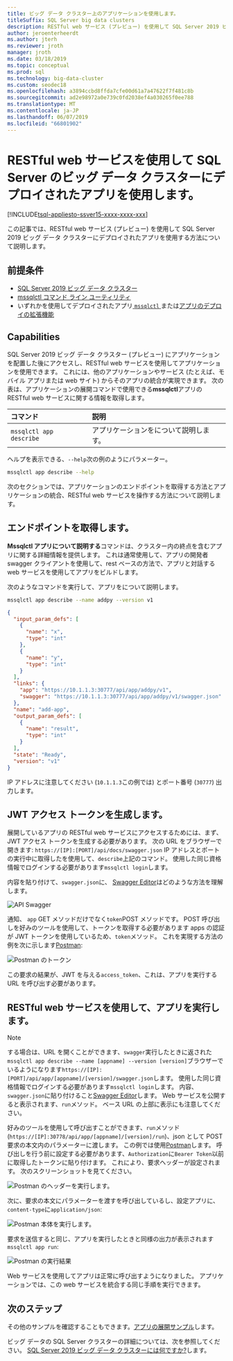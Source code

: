 ```yaml
---
title: ビッグ データ クラスター上のアプリケーションを使用します。
titleSuffix: SQL Server big data clusters
description: RESTful web サービス (プレビュー) を使用して SQL Server 2019 ビッグ データ クラスターでデプロイされたアプリケーションを使用します。
author: jeroenterheerdt
ms.author: jterh
ms.reviewer: jroth
manager: jroth
ms.date: 03/18/2019
ms.topic: conceptual
ms.prod: sql
ms.technology: big-data-cluster
ms.custom: seodec18
ms.openlocfilehash: a3894ccbd8ffda7cfe00d61a7a47622f7f481c8b
ms.sourcegitcommit: ad2e98972a0e739c0fd2038ef4a030265f0ee788
ms.translationtype: MT
ms.contentlocale: ja-JP
ms.lasthandoff: 06/07/2019
ms.locfileid: "66801902"
---
```

# <a name="consume-an-app-deployed-on-sql-server-big-data-cluster-using-a-restful-web-service"></a>RESTful web サービスを使用して SQL Server のビッグ データ クラスターにデプロイされたアプリを使用します。

[!INCLUDE[tsql-appliesto-ssver15-xxxx-xxxx-xxx](../includes/tsql-appliesto-ssver15-xxxx-xxxx-xxx.md)]

この記事では、RESTful web サービス (プレビュー) を使用して SQL Server 2019 ビッグ データ クラスターにデプロイされたアプリを使用する方法について説明します。

## <a name="prerequisites"></a>前提条件

- [SQL Server 2019 ビッグ データ クラスター](deployment-guidance.md)
- [mssqlctl コマンド ライン ユーティリティ](deploy-install-mssqlctl.md)
- いずれかを使用してデプロイされたアプリ[ `mssqlctl` ](big-data-cluster-create-apps.md)または[アプリのデプロイの拡張機能](app-deployment-extension.md)

## <a name="capabilities"></a>Capabilities

SQL Server 2019 ビッグ データ クラスター (プレビュー) にアプリケーションを配置した後にアクセスし、RESTful web サービスを使用してアプリケーションを使用できます。 これには、他のアプリケーションやサービス (たとえば、モバイル アプリまたは web サイト) からそのアプリの統合が実現できます。 次の表は、アプリケーションの展開コマンドで使用できる**mssqlctl**アプリの RESTful web サービスに関する情報を取得します。

|コマンド |説明 |
|:---|:---|
|`mssqlctl app describe` | アプリケーションをについて説明します。 |

ヘルプを表示できる、`--help`次の例のようにパラメーター。

```bash
mssqlctl app describe --help
```

次のセクションでは、アプリケーションのエンドポイントを取得する方法とアプリケーションの統合、RESTful web サービスを操作する方法について説明します。

## <a name="retrieve-the-endpoint"></a>エンドポイントを取得します。

**Mssqlctl アプリについて説明する**コマンドは、クラスター内の終点を含むアプリに関する詳細情報を提供します。 これは通常使用して、アプリの開発者 swagger クライアントを使用して、rest ベースの方法で、アプリと対話する web サービスを使用してアプリをビルドします。

次のようなコマンドを実行して、アプリをについて説明します。

```bash
mssqlctl app describe --name addpy --version v1
```

```json
{
  "input_param_defs": [
    {
      "name": "x",
      "type": "int"
    },
    {
      "name": "y",
      "type": "int"
    }
  ],
  "links": {
    "app": "https://10.1.1.3:30777/api/app/addpy/v1",
    "swagger": "https://10.1.1.3:30777/api/app/addpy/v1/swagger.json"
  },
  "name": "add-app",
  "output_param_defs": [
    {
      "name": "result",
      "type": "int"
    }
  ],
  "state": "Ready",
  "version": "v1"
}
```

IP アドレスに注意してください (`10.1.1.3`この例では) とポート番号 (`30777`) 出力します。

## <a name="generate-a-jwt-access-token"></a>JWT アクセス トークンを生成します。

展開しているアプリの RESTful web サービスにアクセスするためには、まず、JWT アクセス トークンを生成する必要があります。 次の URL をブラウザーで開きます: `https://[IP]:[PORT]/api/docs/swagger.json` IP アドレスとポートの実行中に取得したを使用して、`describe`上記のコマンド。 使用した同じ資格情報でログインする必要があります`mssqlctl login`します。

内容を貼り付けて、`swagger.json`に、 [Swagger Editor](https://editor.swagger.io)はどのような方法を理解します。

![API Swagger](media/big-data-cluster-consume-apps/api_swagger.png)

通知、 `app` GET メソッドだけでなく`token`POST メソッドです。 POST 呼び出しを好みのツールを使用して、トークンを取得する必要があります apps の認証が JWT トークンを使用しているため、`token`メソッド。 これを実現する方法の例を次に示します[Postman](https://www.getpostman.com/):

![Postman のトークン](media/big-data-cluster-consume-apps/postman_token.png)

この要求の結果が、JWT を与える`access_token`、これは、アプリを実行する URL を呼び出す必要があります。

## <a name="execute-the-app-using-the-restful-web-service"></a>RESTful web サービスを使用して、アプリを実行します。

> [!NOTE]
> する場合は、URL を開くことができます、`swagger`実行したときに返された`mssqlctl app describe --name [appname] --version [version]`ブラウザーでいるようになります`https://[IP]:[PORT]/api/app/[appname]/[version]/swagger.json`します。 使用した同じ資格情報でログインする必要があります`mssqlctl login`します。 内容、`swagger.json`に貼り付けること[Swagger Editor](https://editor.swagger.io)します。 Web サービスを公開すると表示されます、`run`メソッド。 ベース URL の上部に表示にも注意してください。

好みのツールを使用して呼び出すことができます、`run`メソッド (`https://[IP]:30778/api/app/[appname]/[version]/run`)、json として POST 要求の本文内のパラメーターに渡します。 この例では使用[Postman](https://www.getpostman.com/)します。 呼び出しを行う前に設定する必要があります、`Authorization`に`Bearer Token`以前に取得したトークンに貼り付けます。 これにより、要求ヘッダーが設定されます。 次のスクリーンショットを見てください。

![Postman のヘッダーを実行します。](media/big-data-cluster-consume-apps/postman_run_1.png)

次に、要求の本文にパラメーターを渡すを呼び出しているし、設定アプリに、`content-type`に`application/json`:

![Postman 本体を実行します。](media/big-data-cluster-consume-apps/postman_run_2.png)

要求を送信すると同じ、アプリを実行したときと同様の出力が表示されます`mssqlctl app run`:

![Postman の実行結果](media/big-data-cluster-consume-apps/postman_result.png)

Web サービスを使用してアプリは正常に呼び出すようになりました。 アプリケーションでは、この web サービスを統合する同じ手順を実行できます。

## <a name="next-steps"></a>次のステップ

その他のサンプルを確認することもできます。[アプリの展開サンプル](https://aka.ms/sql-app-deploy)します。

ビッグ データの SQL Server クラスターの詳細については、次を参照してください。 [SQL Server 2019 ビッグ データ クラスターには何ですか?](big-data-cluster-overview.md)します。
